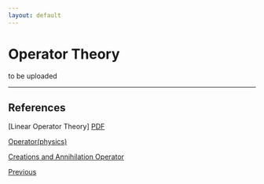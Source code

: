 ```yaml
---
layout: default
---
```


# Operator Theory

to be uploaded





---
## References
[Linear Operator Theory] [PDF](./Linear_Operator_Theory.pdf)

[Operator(physics)](https://en.wikipedia.org/wiki/Operator_%28physics%29)

[Creations and Annihilation Operator](https://en.wikipedia.org/wiki/Creation_and_annihilation_operators)

<div class="pagination">
  <a href="{{ '/Phys/MP/MP_content.html' | relative_url }}" class="prev-button">Previous</a>
</div>